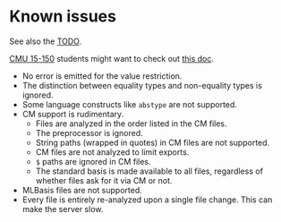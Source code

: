 # Known issues

See also the [TODO][].

[CMU 15-150][15-150] students might want to check out [this doc][for-150].

- No error is emitted for the value restriction.
- The distinction between equality types and non-equality types is ignored.
- Some language constructs like `abstype` are not supported.
- CM support is rudimentary.
  - Files are analyzed in the order listed in the CM files.
  - The preprocessor is ignored.
  - String paths (wrapped in quotes) in CM files are not supported.
  - CM files are not analyzed to limit exports.
  - `$` paths are ignored in CM files.
  - The standard basis is made available to all files, regardless of whether files ask for it via CM or not.
- MLBasis files are not supported.
- Every file is entirely re-analyzed upon a single file change. This can make the server slow.

[todo]: /docs/todo.md
[for-150]: /docs/for-15-150.md
[15-150]: https://www.cs.cmu.edu/~15150/
